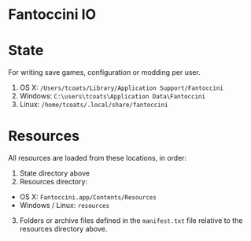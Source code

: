 # Fantoccini IO

# State
For writing save games, configuration or modding per user.

1. OS X: `/Users/tcoats/Library/Application Support/Fantoccini`
2. Windows: `C:\users\tcoats\Application Data\Fantoccini`
3. Linux: `/home/tcoats/.local/share/fantoccini`

# Resources
All resources are loaded from these locations, in order:

1. State directory above
2. Resources directory:
  - OS X: `Fantoccini.app/Contents/Resources`
  - Windows / Linux: `resources`
3. Folders or archive files defined in the `manifest.txt` file relative to the resources directory above.

